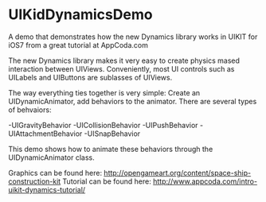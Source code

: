 UIKidDynamicsDemo
=================

A demo that demonstrates how the new Dynamics library works in UIKIT for iOS7 from a great tutorial at AppCoda.com

The new Dynamics library makes it very easy to create physics mased interaction between UIViews. Conveniently, most UI controls such as UILabels and UIButtons are sublasses of UIViews. 

The way everything ties together is very simple:
Create an UIDynamicAnimator, add behaviors to the animator. There are several types of behvaiors:

-UIGravityBehavior
-UICollisionBehavior
-UIPushBehavior
-UIAttachmentBehavior
-UISnapBehavior

This demo shows how to animate these behaviors through the UIDynamicAnimator class.






Graphics can be found here: http://opengameart.org/content/space-ship-construction-kit
Tutorial can be found here: http://www.appcoda.com/intro-uikit-dynamics-tutorial/
